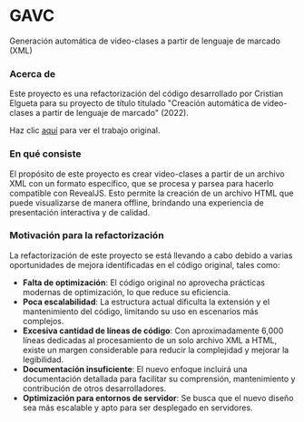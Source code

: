 # GAVC

Generación automática de video-clases a partir de lenguaje de marcado (XML)

### Acerca de

Este proyecto es una refactorización del código desarrollado por Cristian Elgueta para su proyecto de título titulado "Creación automática de video-clases a partir de lenguaje de marcado" (2022).

Haz clic [aquí](https://repositorio.usach.cl/discovery/delivery/56USACH_INST:REPOSITORIO/1272594850006116) para ver el trabajo original.

### En qué consiste

El propósito de este proyecto es crear video-clases a partir de un archivo XML con un formato específico, que se procesa y parsea para hacerlo compatible con RevealJS. Esto permite la creación de un archivo HTML que puede visualizarse de manera offline, brindando una experiencia de presentación interactiva y de calidad.

### Motivación para la refactorización

La refactorización de este proyecto se está llevando a cabo debido a varias oportunidades de mejora identificadas en el código original, tales como:

- **Falta de optimización**: El código original no aprovecha prácticas modernas de optimización, lo que reduce su eficiencia.
- **Poca escalabilidad**: La estructura actual dificulta la extensión y el mantenimiento del código, limitando su uso en escenarios más complejos.
- **Excesiva cantidad de líneas de código**: Con aproximadamente 6,000 líneas dedicadas al procesamiento de un solo archivo XML a HTML, existe un margen considerable para reducir la complejidad y mejorar la legibilidad.
- **Documentación insuficiente**: El nuevo enfoque incluirá una documentación detallada para facilitar su comprensión, mantenimiento y contribución de otros desarrolladores.
- **Optimización para entornos de servidor**: Se busca que el nuevo diseño sea más escalable y apto para ser desplegado en servidores.
